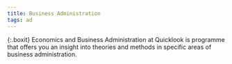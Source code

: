 ```yaml
---
title: Business Administration
tags: ad
---
```


{:.boxit}
Economics and Business Administration at Quicklook is programme that offers you an insight into theories and methods in specific areas of business administration.
